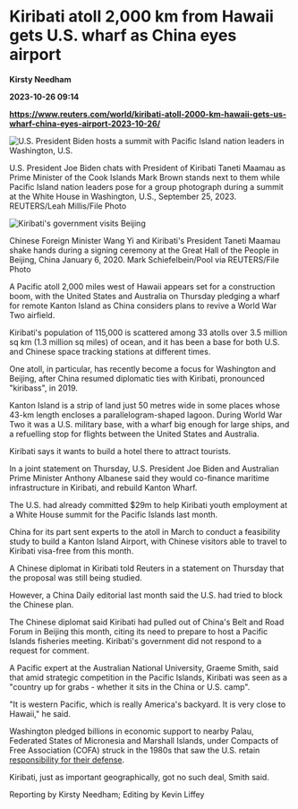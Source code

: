 # Kiribati atoll 2,000 km from Hawaii gets U.S. wharf as China eyes airport
**Kirsty Needham**

**2023-10-26 09:14**

**https://www.reuters.com/world/kiribati-atoll-2000-km-hawaii-gets-us-wharf-china-eyes-airport-2023-10-26/**

![U.S. President Biden hosts a summit with Pacific Island nation leaders in Washington, U.S.](https://www.reuters.com/resizer/nZSF1O3wsZU5Vhd5p9cSUKrrnG8=/1920x0/filters:quality(80)/cloudfront-us-east-2.images.arcpublishing.com/reuters/RPQSYJO65ROH3JTIFWRG6N2GOU.jpg)

U.S. President Joe Biden chats with President of Kiribati Taneti Maamau as Prime Minister of the Cook Islands Mark Brown stands next to them while Pacific Island nation leaders pose for a group photograph during a summit at the White House in Washington, U.S., September 25, 2023. REUTERS/Leah Millis/File Photo

![Kiribati's government visits Beijing](https://www.reuters.com/resizer/e3tOTfAnMyymmRgIL6_WhpodF0s=/1920x0/filters:quality(80)/cloudfront-us-east-2.images.arcpublishing.com/reuters/TQSKPJUOWJPKHLXA2MV2X7HNTE.jpg)

Chinese Foreign Minister Wang Yi and Kiribati's President Taneti Maamau shake hands during a signing ceremony at the Great Hall of the People in Beijing, China January 6, 2020. Mark Schiefelbein/Pool via REUTERS/File Photo

A Pacific atoll 2,000 miles west of Hawaii appears set for a construction boom, with the United States and Australia on Thursday pledging a wharf for remote Kanton Island as China considers plans to revive a World War Two airfield.

Kiribati's population of 115,000 is scattered among 33 atolls over 3.5 million sq km (1.3 million sq miles) of ocean, and it has been a base for both U.S. and Chinese space tracking stations at different times.

One atoll, in particular, has recently become a focus for Washington and Beijing, after China resumed diplomatic ties with Kiribati, pronounced "kiribass", in 2019.

Kanton Island is a strip of land just 50 metres wide in some places whose 43-km length encloses a parallelogram-shaped lagoon. During World War Two it was a U.S. military base, with a wharf big enough for large ships, and a refuelling stop for flights between the United States and Australia.

Kiribati says it wants to build a hotel there to attract tourists.

In a joint statement on Thursday, U.S. President Joe Biden and Australian Prime Minister Anthony Albanese said they would co-finance maritime infrastructure in Kiribati, and rebuild Kanton Wharf.

The U.S. had already committed $29m to help Kiribati youth employment at a White House summit for the Pacific Islands last month.

China for its part sent experts to the atoll in March to conduct a feasibility study to build a Kanton Island Airport, with Chinese visitors able to travel to Kiribati visa-free from this month.

A Chinese diplomat in Kiribati told Reuters in a statement on Thursday that the proposal was still being studied.

However, a China Daily editorial last month said the U.S. had tried to block the Chinese plan.

The Chinese diplomat said Kiribati had pulled out of China's Belt and Road Forum in Beijing this month, citing its need to prepare to host a Pacific Islands fisheries meeting. Kiribati's government did not respond to a request for comment.

A Pacific expert at the Australian National University, Graeme Smith, said that amid strategic competition in the Pacific Islands, Kiribati was seen as a "country up for grabs - whether it sits in the China or U.S. camp".

"It is western Pacific, which is really America's backyard. It is very close to Hawaii," he said.

Washington pledged billions in economic support to nearby Palau, Federated States of Micronesia and Marshall Islands, under Compacts of Free Association (COFA) struck in the 1980s that saw the U.S. retain [responsibility for their defense](https://www.reuters.com/world/asia-pacific/us-sign-strategic-pacts-with-two-pacific-states-hopes-third-weeks-2023-05-20/).

Kiribati, just as important geographically, got no such deal, Smith said.

Reporting by Kirsty Needham; Editing by Kevin Liffey